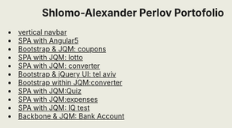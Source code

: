 <html style="background-color:#ebebe0;">
<body style="background-color:#ebebe0;">
<h2 style="text-align:center;">Shlomo-Alexander Perlov Portofolio</h2>
<li><a href="public/fver/a18h.html">vertical navbar</a></li>
<li><a href="public/ng51/index.html">SPA with Angular5</a></li>
<li><a href="public/coupons/carousel10.html">Bootstrap & JQM: coupons</a></li>
<li><a href="public/lotto/lottoexh.html">SPA with JQM: lotto</a></li>
<li><a href="public/converter/converh.html">SPA with JQM: converter</a></li>
<li><a href="public/telaviv/qzbs.html">Bootstrap & jQuery UI: tel aviv</a></li>
<li><a href="public/tiny/jqm1.html">Bootstrap within JQM:converter</a></li>
<li><a href="public/quiz/qzbs.html">SPA with JQM:Quiz</a></li>
<li><a href="public/expenses/aexh.html">SPA with JQM:expenses</a></li>
<li><a href="public/fmg/mg.html">SPA with JQM: IQ test</a></li>
<li><a href="public/backbone/a01.html">Backbone & JQM: Bank Account</a></li>
</body>
</html>
